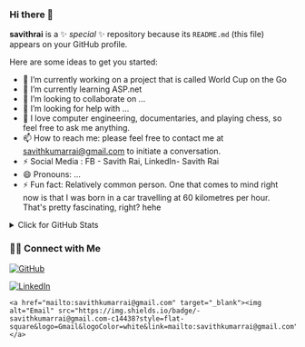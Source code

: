 ### Hi there 👋


**savithrai** is a ✨ _special_ ✨ repository because its `README.md` (this file) appears on your GitHub profile.

Here are some ideas to get you started:

- 🔭 I’m currently working on a project that is called World Cup on the Go
- 🌱 I’m currently learning ASP.net
- 👯 I’m looking to collaborate on ...
- 🤔 I’m looking for help with ...
- 💬 I love computer engineering, documentaries, and playing chess, so feel free to ask me anything.
- 📫 How to reach me: please feel free to contact me at savithkumarrai@gmail.com to initiate a conversation. 
- ⚡ Social Media : FB - Savith Rai, LinkedIn- Savith Rai
- 😄 Pronouns: ...
- ⚡ Fun fact: Relatively common person. One that comes to mind right now is that I was born in a car travelling at 60 kilometres per hour. That's pretty fascinating, right? hehe



<details>
<summary>Click for GitHub Stats</summary>
<p align="left">
    <img alt = "GitHub Stats" src="https://github-readme-stats.vercel.app/api?username=beingsavithrai&show_icons=true&hide=issues&icon_color=000000&hide_border=true&title_color=5391FE&text_color=555">
    <br>
    <img alt = "Top Language" src="https://github-readme-stats.vercel.app/api/top-langs/?username=beingsavithrai&hide=html,&hide_border=true&title_color=5391FE&text_color=555"
</p>
  
  ![Follower Badge](https://img.shields.io/github/followers/beingsavithrai)
  ![](https://visitor-badge.glitch.me/badge?page_id=beingsavithrai)
</details>



### 🙌🏻 Connect with Me
<p align="left">
    <a href="https://github.com/beingsavithrai" target="_blank"><img alt="GitHub" src="https://img.shields.io/badge/-@beingsavithrai-181717?style=flat-square&logo=GitHub&logoColor=white"></a>
    
 <a href="[https://my.linkedin.com/in/sobery-basri-7b20aa105?trk=pub-pbmap](https://www.linkedin.com/in/savith-rai-813b9b167/)" target="_blank"><img alt="LinkedIn" src="https://img.shields.io/badge/-savithrai-blue?style=flat-square&logo=Linkedin&logoColor=white&link=https://www.linkedin.com/in/savith-rai-813b9b167/"></a>
    
    <a href="mailto:savithkumarrai@gmail.com" target="_blank"><img alt="Email" src="https://img.shields.io/badge/-savithkumarrai@gmail.com-c14438?style=flat-square&logo=Gmail&logoColor=white&link=mailto:savithkumarrai@gmail.com"></a>    
</p>
